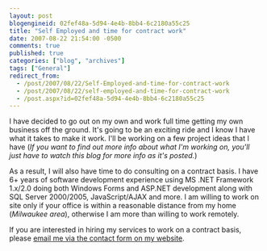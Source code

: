 ```yaml
---
layout: post
blogengineid: 02fef48a-5d94-4e4b-8bb4-6c2180a55c25
title: "Self Employed and time for contract work"
date: 2007-08-22 21:54:00 -0500
comments: true
published: true
categories: ["blog", "archives"]
tags: ["General"]
redirect_from: 
  - /post/2007/08/22/Self-Employed-and-time-for-contract-work
  - /post/2007/08/22/self-employed-and-time-for-contract-work
  - /post.aspx?id=02fef48a-5d94-4e4b-8bb4-6c2180a55c25
---
```

<!-- more -->
<P>I have decided to go out on my own and work full time getting my own business off the ground. It's going to be an exciting ride and I know I have what it takes to make it work. I'll be working on a few project ideas that I have (<EM>If you want to find out more info about what I'm working on, you'll just have to watch this blog for more&nbsp;info as it's posted.</EM>)</P>
<P>As a result, I will also&nbsp;have time to do consulting on a contract basis. I have 6+ years of software development experience using MS .NET Framework 1.x/2.0 doing both Windows Forms and ASP.NET development along with SQL Server 2000/2005, JavaScript/AJAX and more. I am willing to work on site only if your office is within a reasonable distance from my home (<EM>Milwaukee area</EM>), otherwise I am more than willing to work remotely.</P>
<P>If you are interested in hiring my services to work on a contract basis, please&nbsp;<A href="/Contact.aspx">email me via the contact form on my website</A>.</P>
